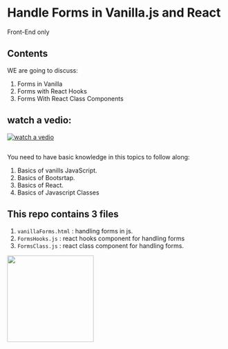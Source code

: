 # Handle Forms in Vanilla.js and React
Front-End only


## Contents
WE are going to discuss:
1. Forms in Vanilla
2. Forms with React Hooks
3. Forms With React Class Components

## watch a vedio:
[![watch a vedio ](http://img.youtube.com/vi/4_pd7SAfWnM/0.jpg)](http://www.youtube.com/watch?v=4_pd7SAfWnM "watch a video") 

## 
You need to have basic knowledge in this topics to follow along:
1. Basics of vanills  JavaScript.
2. Basics of Bootsrtap.
3. Basics of React.
4. Basics of Javascript Classes

## This repo contains 3 files 
 1. `vanillaForms.html` : handling forms in js.
 2. `FormsHooks.js` : react hooks component for handling forms
 3. `FormsClass.js` : react class component for handling forms. 

<img src="https://codeyourfuture.io/wp-content/uploads/2019/03/cyf_brand.png" width="200px"  >
